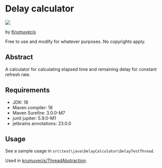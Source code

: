 # Delay calculator

[![](https://jitpack.io/v/Krumuvecis/DelayCalculator.svg)](https://jitpack.io/#Krumuvecis/DelayCalculator)

by [Krumuvecis](https://github.com/Krumuvecis)

Free to use and modify for whatever purposes. No copyrights apply.


## Abstract

A calculator for calculating elapsed time and remaining delay for constant refresh rate.


## Requirements

* JDK: 18
* Maven compiler: 18
* Maven Surefire: 3.0.0-M7
* junit jupiter: 5.9.0-M1
* jetbrains annotations: 23.0.0


## Usage

See a sample usage in `src\test\java\DelayCalculator\DelayTestThread`.

Used in [krumuvecis/ThreadAbstraction](https://www.github.com/krumuvecis/ThreadAbstraction).
